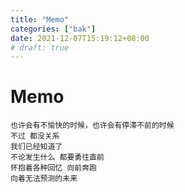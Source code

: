 ```yaml
---
title: "Memo"
categories: ["bak"]
date: 2021-12-07T15:19:12+08:00
# draft: true
---
```


# Memo 

    也许会有不愉快的时候，也许会有停滞不前的时候
    不过 都没关系 
    我们已经知道了 
    不论发生什么 都要勇往直前
    怀抱着各种回忆 向前奔跑
    向着无法预测的未来
    
